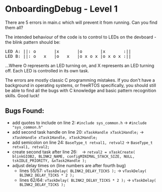 # OnboardingDebug - Level 1

There are 5 errors in main.c which will prevent it from running. Can you find them all?

The intended behaviour of the code is to control to LEDs on the devboard - the blink pattern should be:
<pre>
LED A: ||: o       |x       |o       |x       :||     
LED B: ||: o   x   |o   x   |o x o x |o x o x :||
</pre>
...Where O represents an LED turning on, and X represents an LED turning off. Each LED is controlled in its own task.

The errors are mostly classic C programming mistakes. If you don't have a background in operating systems, or freeRTOS specifically, you should still be able to find all the bugs with C knowledge and basic pattern recognition skills. Good luck!

## Bugs Found:
* add quotes to include on line 2: `#include sys_common.h` -> `#include "sys_common.h"`
* add second task handle on line 20: `xTaskHandle xTask1Handle;` -> `xTaskHandle xTask1Handle, xTask2Handle;`
* add semicolon on line 24: `BaseType_t retval1, retval2` -> `BaseType_t retval1, retval2;`
* create second task after line 26: ` ` -> `retval2 = xTaskCreate( blinkGIOB2, BLINK2_NAME, configMINIMAL_STACK_SIZE, NULL, tskIDLE_PRIORITY, &xTask2Handle );`
* adjust delay times on (line numbers are after fourth bug)
    * lines 55/57: `vTaskDelay( BLINK2_DELAY_TICKS );` -> `vTaskDelay( BLINK2_DELAY_TICKS * 2 );`
    * lines 62/64: `vTaskDelay( BLINK2_DELAY_TICKS * 2 );` -> `vTaskDelay( BLINK2_DELAY_TICKS );`